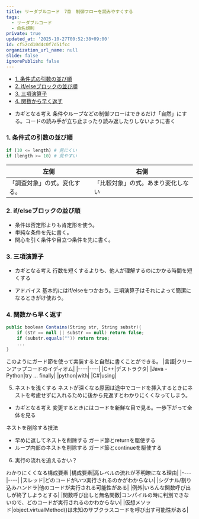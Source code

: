 ```yaml
---
title: リーダブルコード　7章　制御フローを読みやすくする
tags:
  - リーダブルコード
  - 命名規則
private: true
updated_at: '2025-10-27T00:52:38+09:00'
id: cf52cd10d4c0f7d51fcc
organization_url_name: null
slide: false
ignorePublish: false
---
```


- [1. 条件式の引数の並び順](#1-条件式の引数の並び順)
- [2. if/elseブロックの並び順](#2-ifelseブロックの並び順)
- [3. 三項演算子](#3-三項演算子)
- [4. 関数から早く返す](#4-関数から早く返す)

* カギとなる考え
条件やループなどの制御フローはできるだけ「自然」にする。コードの読み手が立ち止まったり読み返したりしないように書く

### 1. 条件式の引数の並び順

```python
if (10 <= length) # 見にくい
if (length >= 10) # 見やすい
```

|左側|右側|
|----|----|
|「調査対象」の式。変化する。|「比較対象」の式。あまり変化しない|

### 2. if/elseブロックの並び順

* 条件は否定形よりも肯定形を使う。
* 単純な条件を先に書く。
* 関心を引く条件や目立つ条件を先に書く。

### 3. 三項演算子

* カギとなる考え
行数を短くするよりも、他人が理解するのにかかる時間を短くする

* アドバイス
基本的にはif/elseをつかおう。三項演算子はそれによって簡潔になるときがけ使おう。

### 4. 関数から早く返す

```C#
public boolean Contains(String str, String substr){
    if (str == null || substr == null) return false;
    if (substr.equals("")) return true;
    ...
}
```
このようにガード節を使って実装すると自然に書くことができる。
|言語|クリーンアップコードのイディオム|
|----|----|
|C++|デストラクタ|
|Java・Python|try ... finally|
|python|with|
|C#|using|

5. ネストを浅くする
ネストが深くなる原因は途中でコードを挿入するときにネストを考慮せずに入れるために後から見返すとわかりにくくなってしまう。
* カギとなる考え
変更するときにはコードを新鮮な目で見る。一歩下がって全体を見る

ネストを削除する技法
* 早めに返してネストを削除する
ガード節とreturnを駆使する
* ループ内部のネストを削除する
ガード節とcontinueを駆使する

6. 実行の流れを追えるかい？

わかりにくくなる構成要素
|構成要素|高レベルの流れが不明瞭になる理由|
|----|----|
|スレッド|どのコードがいつ実行されるのかがわからない|
|シグナル/割り込みハンドラ|他のコードが実行される可能性がある|
|例外|いろんな関数呼び出しが終了しようとする|
|関数呼び出しと無名関数|コンパイルの時に判別できないので、どのコードが実行されるのかわからない|
|仮想メソッド|object.virtualMethod()は未知のサブクラスコードを呼び出す可能性がある|
